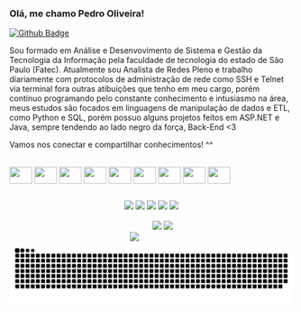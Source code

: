 ### Olá, me chamo Pedro Oliveira! 

[![Github Badge](https://img.shields.io/badge/-Github-000?style=flat-square&logo=Github&logoColor=white&link=https://github.com/pedrozand)](https://github.com/pedrozand)

Sou formado em Análise e Desenvovimento de Sistema e Gestão da Tecnologia da Informação pela faculdade de tecnologia do estado de São Paulo (Fatec). Atualmente sou Analista de Redes Pleno e trabalho diariamente com protocolos de administração de rede como SSH e Telnet via terminal fora outras atibuições que tenho em meu cargo, porém continuo programando pelo constante conhecimento e intusiasmo na área, meus estudos são focados em linguagens de manipulação de dados e ETL, como Python e SQL, porém possuo alguns projetos feitos em ASP.NET e Java, sempre tendendo ao lado negro da força, Back-End <3

Vamos nos conectar e compartilhar conhecimentos! ^^

<div style="display: inline_block"><br>
  <img align="center" height="30" width="40" src="https://cdn.jsdelivr.net/gh/devicons/devicon@latest/icons/python/python-original.svg"/>
  <img align="center" height="30" width="40" src="https://cdn.jsdelivr.net/gh/devicons/devicon@latest/icons/pandas/pandas-original.svg" />
  <img align="center" height="30" width="40" src="https://cdn.jsdelivr.net/gh/devicons/devicon@latest/icons/azuresqldatabase/azuresqldatabase-original.svg"/> 
  <img align="center" height="30" width="40" src="https://cdn.jsdelivr.net/gh/devicons/devicon@latest/icons/mysql/mysql-original.svg"/>
  <img align="center" height="30" width="40" src="https://cdn.jsdelivr.net/gh/devicons/devicon@latest/icons/csharp/csharp-original.svg"/>
  <img align="center" height="30" width="40" src="https://cdn.jsdelivr.net/gh/devicons/devicon@latest/icons/cplusplus/cplusplus-original.svg" /> 
  <img align="center" height="30" width="40" src="https://cdn.jsdelivr.net/gh/devicons/devicon@latest/icons/java/java-original.svg"/>
  <img align="center" height="30" width="40" src="https://cdn.jsdelivr.net/gh/devicons/devicon@latest/icons/putty/putty-original.svg"/>  
  <img align="center" height="30" width="40" src="https://cdn.jsdelivr.net/gh/devicons/devicon@latest/icons/ssh/ssh-original.svg" /
</div>

##

<div align="center">
  <a href="https://www.linkedin.com/in/pedro-oliveira-644718206/" target="_blank"><img src="https://img.shields.io/badge/-LinkedIn-%230077B5?style=for-the-badge&logo=linkedin&logoColor=white" target="_blank"></a>
  <a href="https://www.beecrowd.com.br/judge/pt/profile/743098" target="_blank"><img src="https://img.shields.io/badge/-Beecrowd-%230077B5?style=for-the-badge&logo=brevo&color=purple&logoColor=white" target="_blank"></a>
  <a href="https://instagram.com/pedrozand_" target="_blank"><img src="https://img.shields.io/badge/-Instagram-%23E4405F?style=for-the-badge&logo=instagram&logoColor=white" target="_blank"></a>
  <a href="mailto:pedroliveira.eear@gmail.com"><img src="https://img.shields.io/badge/Gmail-D14836?style=for-the-badge&logo=gmail&logoColor=white" target="_blank"></a>
  <a href="https://www.youtube.com/@PedroOliveira-bk6hl" target="_blank"><img src="https://img.shields.io/badge/YouTube-FF0000?style=for-the-badge&logo=youtube&logoColor=white" target="_blank"></a>
</div>

<div align="center"><br>
  <img src="https://github.com/pedrozand/github/blob/main/GIF-AOT.gif" width="190px" style="margin-right: 20px;">
  <img style="margin-bottom: 20px" align="start" height="140em" src="https://github-readme-stats.vercel.app/api?username=pedrozand&show_icons=true&count_private=true&theme=gruvbox"/>
  <img align="start" style="margin-bottom: 20px" height="140em" src="https://github-readme-stats.vercel.app/api/top-langs/?username=pedrozand&langs_count=8&layout=compact&theme=gruvbox&v=2"/>
</div>

<div align="center">
<picture>
  <source media="(prefers-color-scheme: dark)" srcset="https://raw.githubusercontent.com/platane/snk/output/github-contribution-grid-snake-dark.svg"/>
  <source media="(prefers-color-scheme: light)" srcset="https://raw.githubusercontent.com/platane/snk/output/github-contribution-grid-snake.svg"/>
  <img alt="github contribution grid snake animation" src="https://raw.githubusercontent.com/platane/snk/output/github-contribution-grid-snake.svg"/>
</picture>
</div>
